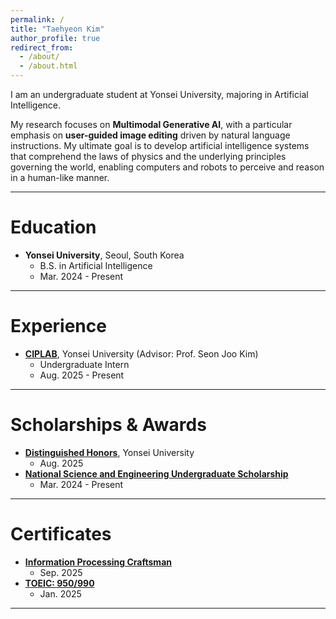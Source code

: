 ```yaml
---
permalink: /
title: "Taehyeon Kim"
author_profile: true
redirect_from: 
  - /about/
  - /about.html
---
```


I am an undergraduate student at Yonsei University, majoring in Artificial Intelligence. 

My research focuses on **Multimodal Generative AI**, with a particular emphasis on **user-guided image editing** driven by natural language instructions. My ultimate goal is to develop artificial intelligence systems that comprehend the laws of physics and the underlying principles governing the world, enabling computers and robots to perceive and reason in a human-like manner.

<hr class="section-divider">

Education
======
- **Yonsei University**, Seoul, South Korea
  - B.S. in Artificial Intelligence
  - Mar. 2024 - Present

<hr class="section-divider">

Experience
======
- <a class="link-icon" href="https://www.ciplab.kr" target="_blank" rel="noopener">**CIPLAB**</a>, Yonsei University (Advisor: Prof. Seon Joo Kim)
  - Undergraduate Intern
  - Aug. 2025 - Present

<hr class="section-divider">

Scholarships & Awards
======
- <a class="link-icon" href="https://www.yonsei.ac.kr/sc/277/subview.do" target="_blank" rel="noopener">**Distinguished Honors**</a>, Yonsei University
  - Aug. 2025
- <a class="link-icon" href="https://www.kosaf.go.kr/ko/scholar.do?pg=scholarship05_06_01&ttab1=0" target="_blank" rel="noopener">**National Science and Engineering Undergraduate Scholarship**</a> 
  - Mar. 2024 - Present

<hr class="section-divider">

Certificates
======
- <a class="link-icon" href="https://www.q-net.or.kr/crf005.do?id=crf00503&jmCd=6921" target="_blank" rel="noopener">**Information Processing Craftsman**</a>
  - Sep. 2025
- <a class="link-icon" href="https://exam.toeic.co.kr/common/template/viewContents.php?contentsCode=19" target="_blank" rel="noopener">**TOEIC: 950/990**</a>
  - Jan. 2025
<hr class="section-divider">



